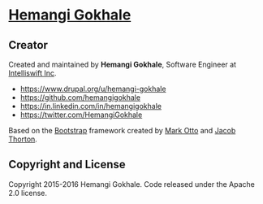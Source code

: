 # [Hemangi Gokhale](http://hemangigokhale.github.io/)

## Creator

Created and maintained by **Hemangi Gokhale**, Software Engineer at [Intelliswift Inc](http://www.intelliswift.com/).

* https://www.drupal.org/u/hemangi-gokhale
* https://github.com/hemangigokhale
* https://in.linkedin.com/in/hemangigokhale
* https://twitter.com/HemangiGokhale

Based on the [Bootstrap](http://getbootstrap.com/) framework created by [Mark Otto](https://twitter.com/mdo) and [Jacob Thorton](https://twitter.com/fat).

## Copyright and License

Copyright 2015-2016 Hemangi Gokhale. Code released under the Apache 2.0 license.